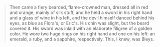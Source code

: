 > Then came a fiery bearded, flame-crowned man, dressed all in red and orange, mainly of silk stuff, and he held a sword in his right hand and a glass of wine in his left, and the devil himself danced behind his eyes, as blue as Flora's, or Eric's. His chin was slight, but the beard covered it. His sword was inlaid with an elaborate filigree of a golden color. He wore two huge rings on his right hand and one on his left: an emerald, a ruby, and a sapphire, respectively. This, I knew, was Bleys.